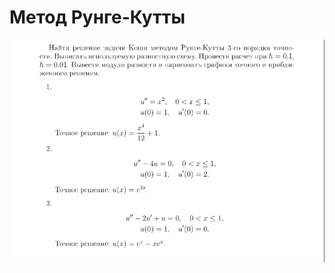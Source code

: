 # Метод Рунге-Кутты

![plot](./pics/%D1%80%D1%83%D0%BD%D0%B3%D0%B5-%D0%BA%D1%83%D1%82%D1%82%D1%8B.png)
